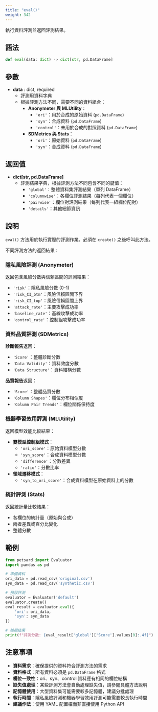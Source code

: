 ```yaml
---
title: "eval()"
weight: 342
---
```


執行資料評測並返回評測結果。

## 語法

```python
def eval(data: dict) -> dict[str, pd.DataFrame]
```

## 參數

- **data** : dict, required
    - 評測用資料字典
    - 根據評測方法不同，需要不同的資料組合：
        - **Anonymeter 與 MLUtility**：
            - `'ori'`：用於合成的原始資料 (`pd.DataFrame`)
            - `'syn'`：合成資料 (`pd.DataFrame`)
            - `'control'`：未用於合成的對照資料 (`pd.DataFrame`)
        - **SDMetrics 與 Stats**：
            - `'ori'`：原始資料 (`pd.DataFrame`)
            - `'syn'`：合成資料 (`pd.DataFrame`)

## 返回值

- **dict[str, pd.DataFrame]**
    - 評測結果字典，根據評測方法不同包含不同的鍵值：
        - `'global'`：整體資料集評測結果（單列 DataFrame）
        - `'columnwise'`：各欄位評測結果（每列代表一個欄位）
        - `'pairwise'`：欄位對評測結果（每列代表一組欄位配對）
        - `'details'`：其他細節資訊

## 說明

`eval()` 方法用於執行實際的評測作業。必須在 `create()` 之後呼叫此方法。

不同評測方法的返回結果：

### 隱私風險評測 (Anonymeter)

返回包含風險分數與信賴區間的評測結果：
- `'risk'`：隱私風險分數 (0-1)
- `'risk_CI_btm'`：風險信賴區間下界
- `'risk_CI_top'`：風險信賴區間上界
- `'attack_rate'`：主要攻擊成功率
- `'baseline_rate'`：基線攻擊成功率
- `'control_rate'`：控制組攻擊成功率

### 資料品質評測 (SDMetrics)

**診斷報告**返回：
- `'Score'`：整體診斷分數
- `'Data Validity'`：資料效度分數
- `'Data Structure'`：資料結構分數

**品質報告**返回：
- `'Score'`：整體品質分數
- `'Column Shapes'`：欄位分布相似度
- `'Column Pair Trends'`：欄位關係保持度

### 機器學習效用評測 (MLUtility)

返回模型效能比較結果：
- **雙模型控制組模式**：
    - `'ori_score'`：原始資料模型分數
    - `'syn_score'`：合成資料模型分數
    - `'difference'`：分數差異
    - `'ratio'`：分數比率
- **領域遷移模式**：
    - `'syn_to_ori_score'`：合成資料模型在原始資料上的分數

### 統計評測 (Stats)

返回統計量比較結果：
- 各欄位的統計量（原始與合成）
- 兩者差異或百分比變化
- 整體分數

## 範例

```python
from petsard import Evaluator
import pandas as pd

# 準備資料
ori_data = pd.read_csv('original.csv')
syn_data = pd.read_csv('synthetic.csv')

# 預設評測
evaluator = Evaluator('default')
evaluator.create()
eval_result = evaluator.eval({
    'ori': ori_data,
    'syn': syn_data
})

# 檢視結果
print(f"評測分數: {eval_result['global']['Score'].values[0]:.4f}")
```

## 注意事項

- **資料需求**：確保提供的資料符合評測方法的需求
- **資料格式**：所有資料必須是 `pd.DataFrame` 格式
- **欄位一致性**：ori、syn、control 資料應有相同的欄位結構
- **缺失值處理**：某些評測方法會自動處理缺失值，請參閱具體方法說明
- **記憶體使用**：大型資料集可能需要較多記憶體，建議分批處理
- **執行時間**：隱私風險評測和機器學習效用評測可能需要較長執行時間
- **建議作法**：使用 YAML 配置檔而非直接使用 Python API
